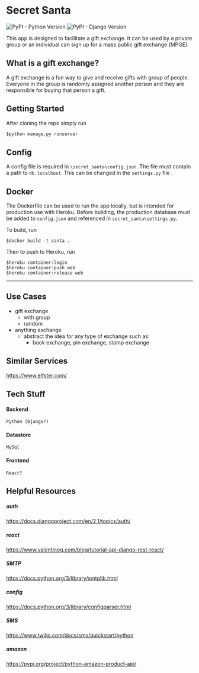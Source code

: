 # Secret Santa

![PyPI - Python Version](https://img.shields.io/pypi/pyversions/Django.svg)
![PyPI - Django Version](https://img.shields.io/pypi/djversions/djangorestframework.svg)

This app is designed to facilitate a gift exchange. It can be used by a private group or an individual can sign up for a mass public gift exchange (MPGE).  

## What is a gift exchange?

A gift exchange is a fun way to give and receive gifts with group of people. Everyone in the group is randomly assigned another person and they are responsible for buying that person a gift. 

## Getting Started

After cloning the repo simply run 

```python
$python manage.py runserver
```

## Config

A config file is required in `\secret_santa\config.json`. The file must contain a path to `db.localhost`. This can be changed in the  `settings.py` file .

## Docker

The Dockerfile can be used to run the app locally, but is intended for production use with Heroku. Before building, the production database must be added to `config.json` and referenced in `secret_santa\settings.py`.

To build, run
```
$docker build -t santa .
```
Then to push to Heroku, run
```
$heroku container:login
$heroku container:push web
$heroku container:release web
```

---

## Use Cases

- gift exchange
  - with group
  - random
- anything exchange
  - abstract the idea for any type of exchange such as:
    - book exchange, pin exchange, stamp exchange



## Similar Services

https://www.elfster.com/

## Tech Stuff

#### Backend

`Python (Django?)`

#### Datastore

`MySql`

#### Frontend

`React?`

## Helpful Resources

##### auth

https://docs.djangoproject.com/en/2.1/topics/auth/

##### react

https://www.valentinog.com/blog/tutorial-api-django-rest-react/

##### SMTP

https://docs.python.org/3/library/smtplib.html

##### config

https://docs.python.org/3/library/configparser.html

##### SMS

https://www.twilio.com/docs/sms/quickstart/python

##### amazon

https://pypi.org/project/python-amazon-product-api/